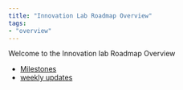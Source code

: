 ```yaml
---
title: "Innovation Lab Roadmap Overview"
tags:
- "overview"
---
```


Welcome to the Innovation lab Roadmap Overview
- [Milestones](innovation_lab/milestones-overview.md)
- [weekly updates](tags/ilab-updates)